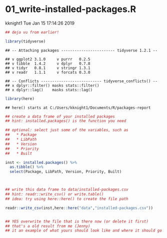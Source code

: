 01\_write-installed-packages.R
================
kknight1
Tue Jan 15 17:14:26 2019

``` r
## deja vu from earlier!

library(tidyverse)
```

    ## -- Attaching packages ------------------------ tidyverse 1.2.1 --

    ## v ggplot2 3.1.0     v purrr   0.2.5
    ## v tibble  1.4.2     v dplyr   0.7.8
    ## v tidyr   0.8.1     v stringr 1.3.1
    ## v readr   1.1.1     v forcats 0.3.0

    ## -- Conflicts --------------------------- tidyverse_conflicts() --
    ## x dplyr::filter() masks stats::filter()
    ## x dplyr::lag()    masks stats::lag()

``` r
library(here)
```

    ## here() starts at C:/Users/kknight1/Documents/R/packages-report

``` r
## create a data frame of your installed packages
## hint: installed.packages() is the function you need

## optional: select just some of the variables, such as
##   * Package
##   * LibPath
##   * Version
##   * Priority
##   * Built

inst <- installed.packages() %>%
  as.tibble() %>%
  select(Package, LibPath, Version, Priority, Built)



## write this data frame to data/installed-packages.csv
## hint: readr::write_csv() or write.table()
## idea: try using here::here() to create the file path

readr::write_csv(inst,here::here("data","installed-packages.csv"))


## YES overwrite the file that is there now (or delete it first)
## that's a old result from me (Jenny)
## it an example of what yours should look like and where it should go
```
